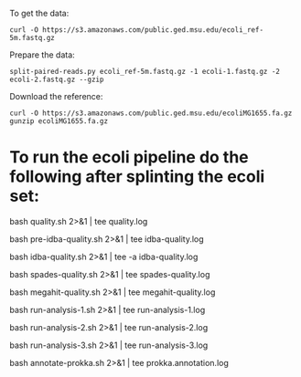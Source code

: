To get the data:

    curl -O https://s3.amazonaws.com/public.ged.msu.edu/ecoli_ref-5m.fastq.gz

Prepare the data:

    split-paired-reads.py ecoli_ref-5m.fastq.gz -1 ecoli-1.fastq.gz -2 ecoli-2.fastq.gz --gzip

Download the reference:

    curl -O https://s3.amazonaws.com/public.ged.msu.edu/ecoliMG1655.fa.gz
    gunzip ecoliMG1655.fa.gz

To run the ecoli pipeline do the following after splinting the ecoli set: 
=========================================================================

bash quality.sh 2>&1 | tee quality.log 

bash pre-idba-quality.sh 2>&1 | tee idba-quality.log 

bash idba-quality.sh 2>&1 | tee -a idba-quality.log

bash spades-quality.sh  2>&1 | tee spades-quality.log

bash megahit-quality.sh 2>&1 | tee megahit-quality.log  

bash run-analysis-1.sh 2>&1 | tee run-analysis-1.log 

bash run-analysis-2.sh 2>&1 | tee run-analysis-2.log

bash run-analysis-3.sh 2>&1 | tee run-analysis-3.log 

bash annotate-prokka.sh 2>&1 | tee prokka.annotation.log 

